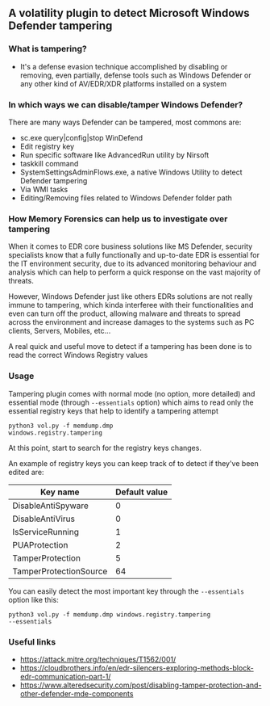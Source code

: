 ## A volatility plugin to detect Microsoft Windows Defender tampering

### What is tampering? 
- It's a defense evasion technique accomplished by disabling or removing, even partially, defense tools such as Windows Defender or any other kind of AV/EDR/XDR platforms installed on a system

### In which ways we can disable/tamper Windows Defender?
There are many ways Defender can be tampered, most commons are:
- sc.exe query|config|stop WinDefend
- Edit registry key
- Run specific software like AdvancedRun utility by Nirsoft
- taskkill command
- SystemSettingsAdminFlows.exe, a native Windows Utility to detect Defender tampering
- Via WMI tasks
- Editing/Removing files related to Windows Defender folder path

### How Memory Forensics can help us to investigate over tampering
When it comes to EDR core business solutions like MS Defender, security specialists know that a fully functionally and up-to-date EDR is essential for the IT environment security, due to its advanced monitoring behaviour and analysis which can help to perform a quick response on the vast majority of threats.

However, Windows Defender just like others EDRs solutions are not really immune to tampering, which kinda interferee with their functionalities and even can turn off the product, allowing malware and threats to spread across the environment and increase damages to the systems such as PC clients, Servers, Mobiles, etc...

A real quick and useful move to detect if a tampering has been done is to read the correct Windows Registry values

### Usage
Tampering plugin comes with normal mode (no option, more detailed) and essential mode (through <code>--essentials</code> option) which aims to read only the essential registry keys that help to identify a tampering attempt

<code>python3 vol.py -f memdump.dmp windows.registry.tampering</code>

At this point, start to search for the registry keys changes.

An example of registry keys you can keep track of to detect if they've been edited are:


| Key name               | Default value |
| ---------------------- | ------------- |
| DisableAntiSpyware     | 0             |
| DisableAntiVirus       | 0             |
| IsServiceRunning       | 1             |
| PUAProtection          | 2             |
| TamperProtection       | 5             |
| TamperProtectionSource | 64            |


You can easily detect the most important key through the <code>--essentials</code> option like this:

<code>python3 vol.py -f memdump.dmp windows.registry.tampering --essentials</code>

### Useful links
- https://attack.mitre.org/techniques/T1562/001/
- https://cloudbrothers.info/en/edr-silencers-exploring-methods-block-edr-communication-part-1/
- https://www.alteredsecurity.com/post/disabling-tamper-protection-and-other-defender-mde-components